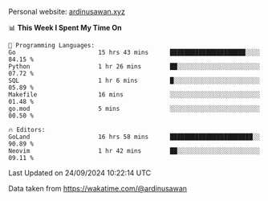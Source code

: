 Personal website: [ardinusawan.xyz](https://ardinusawan.xyz)

<!--START_SECTION:waka-->
📊 **This Week I Spent My Time On** 

```text
💬 Programming Languages: 
Go                       15 hrs 43 mins      █████████████████████░░░░   84.15 % 
Python                   1 hr 26 mins        ██░░░░░░░░░░░░░░░░░░░░░░░   07.72 % 
SQL                      1 hr 6 mins         █░░░░░░░░░░░░░░░░░░░░░░░░   05.89 % 
Makefile                 16 mins             ░░░░░░░░░░░░░░░░░░░░░░░░░   01.48 % 
go.mod                   5 mins              ░░░░░░░░░░░░░░░░░░░░░░░░░   00.50 % 

🔥 Editors: 
GoLand                   16 hrs 58 mins      ███████████████████████░░   90.89 % 
Neovim                   1 hr 42 mins        ██░░░░░░░░░░░░░░░░░░░░░░░   09.11 % 
```


 Last Updated on 24/09/2024 10:22:14 UTC
<!--END_SECTION:waka-->
Data taken from https://wakatime.com/@ardinusawan
